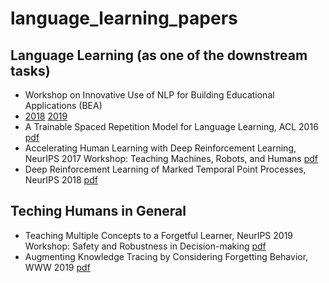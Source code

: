 # language_learning_papers

## Language Learning (as one of the downstream tasks)
* Workshop on Innovative Use of NLP for Building Educational Applications (BEA) 
 * [2018](https://www.aclweb.org/anthology/volumes/W18-05/) [2019](https://www.aclweb.org/anthology/volumes/W19-44/)
* A Trainable Spaced Repetition Model for Language Learning, ACL 2016 [pdf](https://www.aclweb.org/anthology/P16-1174.pdf)
* Accelerating Human Learning with Deep Reinforcement Learning, NeurIPS 2017 Workshop: Teaching Machines, Robots, and Humans [pdf](http://people.eecs.berkeley.edu/~reddy/files/DRL_Tutor_NIPS17_MT_Workshop.pdf)
* Deep Reinforcement Learning of Marked Temporal Point Processes, NeurIPS 2018 [pdf](http://papers.nips.cc/paper/7579-deep-reinforcement-learning-of-marked-temporal-point-processes.pdf)

## Teching Humans in General
* Teaching Multiple Concepts to a Forgetful Learner, NeurIPS 2019 Workshop: Safety and Robustness in Decision-making [pdf](https://arxiv.org/pdf/1805.08322.pdf) 
* Augmenting Knowledge Tracing by Considering Forgetting Behavior, WWW 2019 [pdf](https://dl.acm.org/citation.cfm?id=3313565)
